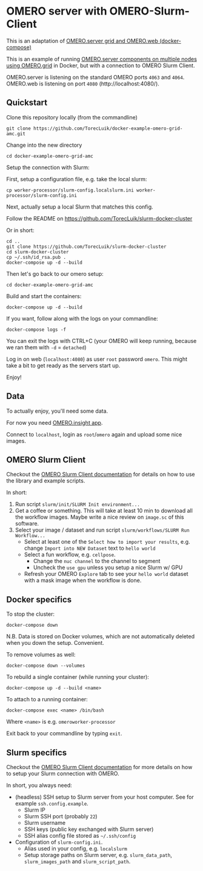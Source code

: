 # OMERO server with OMERO-Slurm-Client


This is an adaptation of [OMERO.server grid and OMERO.web (docker-compose)](https://github.com/ome/docker-example-omero-grid)

This is an example of running [OMERO.server components on multiple nodes using OMERO.grid](http://www.openmicroscopy.org/site/support/omero5/sysadmins/grid.html#nodes-on-multiple-hosts) in Docker, but with a connection to OMERO Slurm Client.

OMERO.server is listening on the standard OMERO ports `4063` and `4064`.
OMERO.web is listening on port `4080` (http://localhost:4080/).


## Quickstart
Clone this repository locally (from the commandline)

    git clone https://github.com/TorecLuik/docker-example-omero-grid-amc.git

Change into the new directory

    cd docker-example-omero-grid-amc

Setup the connection with Slurm:

First, setup a configuration file, e.g. take the local slurm:

    cp worker-processor/slurm-config.localslurm.ini worker-processor/slurm-config.ini

Next, actually setup a local Slurm that matches this config.

Follow the README on https://github.com/TorecLuik/slurm-docker-cluster

Or in short: 

    cd ..
    git clone https://github.com/TorecLuik/slurm-docker-cluster
    cd slurm-docker-cluster
    cp ~/.ssh/id_rsa.pub .
    docker-compose up -d --build

Then let's go back to our omero setup:

    cd docker-example-omero-grid-amc



Build and start the containers:

    docker-compose up -d --build

If you want, follow along with the logs on your commandline:

    docker-compose logs -f
    
You can exit the logs with CTRL+C (your OMERO will keep running, because we ran them with `-d` = `detached`)

Log in on web (`localhost:4080`) as user `root` password `omero`. This might take a bit to get ready as the servers start up.

Enjoy!

## Data

To actually enjoy, you'll need some data. 

For now you need [OMERO.insight app](https://downloads.openmicroscopy.org/help/pdfs/getting-started-5.pdf).

Connect to `localhost`, login as `root`/`omero` again and upload some nice images.

## OMERO Slurm Client

Checkout the [OMERO Slurm Client documentation](https://nl-bioimaging.github.io/omero-slurm-client/) for details on how to use the library and example scripts.

In short:
1. Run script `slurm/init/SLURM Init environment...`
2. Get a coffee or something. This will take at least 10 min to download all the workflow images. Maybe write a nice review on `image.sc` of this software.
3. Select your image / dataset and run script `slurm/workflows/SLURM Run Workflow...`
    - Select at least one of the `Select how to import your results`, e.g. change `Import into NEW Dataset` text to `hello world`
    - Select a fun workflow, e.g. `cellpose`.
        - Change the `nuc channel` to the channel to segment
        - Uncheck the `use gpu` unless you setup a nice Slurm w/ GPU
    - Refresh your OMERO `Explore` tab to see your `hello world` dataset with a mask image when the workflow is done.





## Docker specifics 

To stop the cluster:

    docker-compose down

N.B. Data is stored on Docker volumes, which are not automatically deleted when you down the setup. Convenient.

To remove volumes as well:

    docker-compose down --volumes

To rebuild a single container (while running your cluster):

    docker-compose up -d --build <name>

To attach to a running container:

    docker-compose exec <name> /bin/bash

Where `<name>` is e.g. `omeroworker-processor`

Exit back to your commandline by typing `exit`.



## Slurm specifics

Checkout the [OMERO Slurm Client documentation](https://nl-bioimaging.github.io/omero-slurm-client/) for more details on how to setup your Slurm connection with OMERO. 

In short, you always need:
- (headless) SSH setup to Slurm server from your host computer. See for example `ssh.config.example`.
    - Slurm IP
    - Slurm SSH port (probably `22`)
    - Slurm username
    - SSH keys (public key exchanged with Slurm server)
    - SSH alias config file stored as `~/.ssh/config`
- Configuration of `slurm-config.ini`. 
    - Alias used in your config, e.g. `localslurm` 
    - Setup storage paths on Slurm server, e.g. `slurm_data_path`, `slurm_images_path` and `slurm_script_path`.
